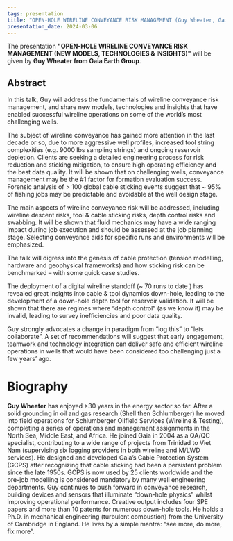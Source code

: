 ```yaml
---
tags: presentation
title: "OPEN-HOLE WIRELINE CONVEYANCE RISK MANAGEMENT (Guy Wheater, Gaia Earth Group)"
presentation_date: 2024-03-06
---
```


The presentation **"OPEN-HOLE WIRELINE CONVEYANCE RISK MANAGEMENT (NEW MODELS, TECHNOLOGIES & INSIGHTS)"** will be given by **Guy Wheater from Gaia Earth Group**.



 
## Abstract

In this talk, Guy will address the fundamentals of wireline conveyance risk management, and share new models, technologies and insights that have enabled successful wireline operations on some of the world’s most challenging wells.

The subject of wireline conveyance has gained more attention in the last decade or so, due to more aggressive well profiles, increased tool string complexities (e.g. 9000 lbs sampling strings) and ongoing reservoir depletion. Clients are seeking a detailed engineering process for risk reduction and sticking mitigation, to ensure high operating efficiency and the best data quality. It will be shown that on challenging wells, conveyance management may be the #1 factor for formation evaluation success. Forensic analysis of > 100 global cable sticking events suggest that ~ 95% of fishing jobs may be predictable and avoidable at the well design stage.

The main aspects of wireline conveyance risk will be addressed, including wireline descent risks, tool & cable sticking risks, depth control risks and swabbing. It will be shown that fluid mechanics may have a wide ranging impact during job execution and should be assessed at the job planning stage. Selecting conveyance aids for specific runs and environments will be
emphasized.

The talk will digress into the genesis of cable protection (tension modelling, hardware and geophysical frameworks) and how sticking risk can be benchmarked – with some quick case studies.


The deployment of a digital wireline standoff (~ 70 runs to date ) has revealed great insights into cable & tool dynamics down-hole, leading to the development of a down-hole depth tool for reservoir validation. It will be shown that there are regimes where “depth control” (as we know it) may be invalid, leading to survey inefficiencies and poor data quality.

Guy strongly advocates a change in paradigm from “log this” to “lets collaborate”. A set of recommendations will suggest that early engagement, teamwork and technology integration can deliver safe and efficient wireline operations in wells that would have been considered too challenging just a few years’ ago.

 
# Biography

**Guy Wheater** has enjoyed >30 years in the energy sector so far. After a solid grounding in oil and gas research (Shell then Schlumberger) he moved into field operations for Schlumberger Oilfield Services (Wireline & Testing), completing a series of operations and management assignments in the North Sea, Middle East, and Africa. He joined Gaia in 2004 as a QA/QC specialist, contributing to a wide range of projects from Trinidad to Viet Nam (supervising six logging providers in both wireline and M/LWD services). He designed and developed Gaia’s Cable Protection System (GCPS) after recognizing that cable sticking had been a persistent problem since the late 1950s. GCPS is now used by 25 clients worldwide and the pre-job modelling is considered mandatory by many well engineering departments. Guy continues to push forward in conveyance research, building devices and sensors that illuminate “down-hole physics” whilst improving operational performance. Creative output includes four SPE papers and  more than 10 patents for numerous down-hole tools. He holds a Ph.D. in mechanical engineering (turbulent combustion) from the University of Cambridge in England. He lives by a simple mantra: “see more, do more, fix more”.

